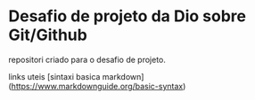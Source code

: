 #  Desafio de projeto da Dio  sobre Git/Github
repositori criado  para o desafio de projeto.

links uteis 
[sintaxi basica markdown] (https://www.markdownguide.org/basic-syntax)
